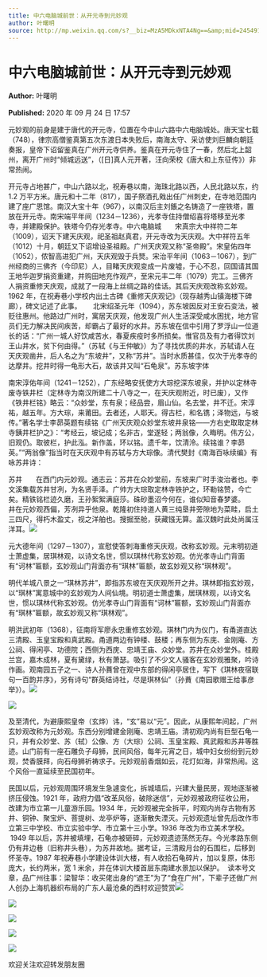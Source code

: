 ```yaml
---
title: 中六电脑城前世：从开元寺到元妙观
author: 叶曙明
source: http://mp.weixin.qq.com/s?__biz=MzA5MDkxNTA4Ng==&amp;mid=2454910075&amp;idx=1&amp;sn=0ec0c356008bf5ca541aceb9aac891bf&amp;chksm=87a23c1ab0d5b50cad2097200f125d535e55022bfb73a2bcaa1d006700b2039aa4c5020e30cb#rd
---
```


# 中六电脑城前世：从开元寺到元妙观

**Author:** 叶曙明

**Published:** 2020 年 09 月 24 日 17:57

元妙观的前身是建于唐代的开元寺，位置在今中山六路中六电脑城处。唐天宝七载（748），律宗高僧鉴真第五次东渡日本失败后，南海太守、采访使刘巨麟向朝廷奏报，皇帝下诏留鉴真在广州开元寺供养。鉴真在开元寺住了一春，然后北上韶州，离开广州时“倾城远送”，（[日]真人元开著，汪向荣校《唐大和上东征传》）非常热闹。

开元寺占地甚广，中山六路以北，祝寿巷以南，海珠北路以西，人民北路以东，约 1.2 万平方米。唐元和十二年（817），国子祭酒孔戣出任广州刺史，在寺地范围内建了座广恩馆。南汉大宝十年（967），以南汉后主刘鋹之名铸造了一座铁塔，置放在开元寺。南宋端平年间（1234－1236），光孝寺住持僧绍喜将塔移至光孝寺，并建殿保护。铁塔今仍存光孝寺。中六电脑城       宋真宗大中祥符二年（1009），诏天下建天庆观，祀圣祖赵真君，开元寺改为天庆观。大中祥符五年（1012）十月，朝廷又下诏增设圣祖殿。广州天庆观又称“圣帝殿”。宋皇佑四年（1052），侬智高进犯广州，天庆观毁于兵燹。宋治平年间（1063－1067），到广州经商的三佛齐（今印尼）人，目睹天庆观变成一片废墟，于心不忍，回国请其国王地华迦罗捐资重建，并购田地充作观产，至宋元丰二年（1079）完工。三佛齐人捐资重修天庆观，成就了一段海上丝绸之路的佳话。其后天庆观改称玄妙观。1962 年，在祝寿巷小学校内出土古碑《重修天庆观记》（现存越秀山镇海楼下碑廊），碑文记述了此事。      北宋绍圣元年（1094），苏东坡因反对王安石变法，被贬往惠州。他路过广州时，寓居天庆观，他发现广州人生活深受咸水困扰，地方官员们无力解决民间疾苦，却霸占了最好的水井。苏东坡在信中引用了罗浮山一位道长的话：“广州一城人好饮咸苦水，春夏疾疫时多所损矣。惟官员及有力者得饮刘王山井水，贫下何由得。”（苏轼《与王仲敏》）为了寻找优质的井水，苏轼请人在天庆观凿井，后人名之为“东坡井”，又称“苏井”。当时水质甚佳，仅次于光孝寺的达摩井。挖井时得一龟形大石，故该井又叫“石龟泉”。苏东坡字体

南宋淳佑年间（1241－1252），广东经略安抚使方大琮挖深东坡泉，并护以定林寺废寺铁井栏（定林寺为南汉所建二十八寺之一，在天庆观附近，时已废），又作《铁井栏铭》略云：“众妙堂，东有泉；经品尝，眉山仙。名去堂，井不迁。宋淳祐，越五年。方大琮，来莆田。去者还，人耶天。得古栏，和名镌；泽物远，与坡传。”著名学士李昴英题有续铭《广州天庆观众妙堂东坡井泉铭——方右史取取定林寺銕井栏护之》：“考经云，坡记成；名非古，堂遂轻；两翁像，久晦明。伟方公，旧观仍。取彼栏，护此泓。新作盖，环以铭。遗千年，饮清泠。续铭谁？李昴英。”“两翁像”指当时在天庆观中有苏轼与方大琮像。清代樊封《南海百咏续编》有咏苏井诗：

苏井       在西门内元妙观。通志云：苏井在众妙堂前，东坡来广时手浚治者也。李文溪集载苏井甘冽，为名贤手泽。广帅方大琮取定林寺铁护之，环勒铭赞，今亡矣。精铁铭栏迹久磨，王孙絮絮满庭莎。硃砂墨沼今何在，谁似知音春梦婆。    井在元妙观西偏，芳冽异乎他泉。乾隆初住持道人黄三纯垦井旁隙地为菜畦，启土三四尺，得朽木盈丈，视之洋舶也。搜掘至舱，获藏镪无算。盖汉魏时此处尚属汪洋耳。![](https://mmbiz.qpic.cn/mmbiz_jpg/PJWG74pLsMYpV8rPZR4SolYMOA7gJ5wwJx9lJZmj4iazDPn5p4WzvIHdBl5ORAmErSBpAtH2VzSqdcWlRLJoZWA/640)

元大德年间（1297－1307），宣慰使答刺海重修天庆观，改称玄妙观。元末明初道士萧虚集，居琪林观，以诗文名世，惯以琪林代称玄妙观。仿光孝寺山门背面有“诃林”匾额，玄妙观山门背面亦有“琪林”匾额，故玄妙观又称“琪林观”。

明代羊城八景之一“琪林苏井”，即指苏东坡在天庆观所开之井。琪林即指玄妙观，以“琪林”寓意城中的玄妙观为人间仙境。明初道士萧虚集，居琪林观，以诗文名世，惯以琪林代称玄妙观。仿光孝寺山门背面有“诃林”匾额，玄妙观山门背面亦有“琪林”匾额，故玄妙观又称“琪林观”。

明洪武初年（1368），征南将军廖永忠重修玄妙观。琪林门内为仪门，有甬道直达三清殿、玉皇宝殿和真武殿。甬道两边有钟楼、鼓楼；再东侧为东庑、金刚庵、方公祠、得闲亭、功德院；西侧为西庑、忠靖王庙、众妙堂。苏井在众妙堂外。桂殿兰宫，嘉木成林，夏有黛绿，秋有萧瑟。吸引了不少文人骚客在玄妙观雅聚，吟诗作画。观南园五子之一、诗人孙蕡曾在观中东部的得闲亭居住，写下《琪林夜宿联句一百韵并序》，另有诗句“群英结诗社，尽是琪林仙”（孙蕡《南园歌赠王给事彦举》）。![](https://mmbiz.qpic.cn/mmbiz_jpg/PJWG74pLsMYpV8rPZR4SolYMOA7gJ5wwzl0suxBlyxdKRABT0nbBn0uxpic8AQEMfmA75icupM4LWMibVec3hJGTw/640)

![](https://mmbiz.qpic.cn/mmbiz_png/Ljib4So7yuWjgINrN72W7AwgiaqWlJJfJg7RQPtVjGIF1m7QZ47gNtFk06Ql0nibicTvEpbtI4SXhThwcpmbfW7XvA/640?wx_fmt=png)

及至清代，为避康熙皇帝（玄烨）讳，“玄”易以“元”。因此，从康熙年间起，广州玄妙观改称为元妙观。东西分别增建金刚庵、忠靖王庙。清初观内尚有巨型石龟一只，并有众妙堂、苏（轼）公像、方（大琮）公祠、玉皇宝殿、真武殿和苏井等胜迹。山门前有一座石雕负子母狮，民间风俗，每年元宵之日，城中妇女纷纷到元妙观，焚香膜拜，向石母狮祈祷求子。元妙观前香烟如云，花灯如海，非常热闹。这个风俗一直延续至民国初年。

民国以后，元妙观周围环境发生急遽变化，拆城墙后，兴建大量民房，观地逐渐被挤压侵蚀。1921 年，政府力倡“改革风俗，破除迷信”，元妙观被政府征收公用，改建为市立第一儿童游乐园。1934 年，元妙观被完全拆平，时观内尚存古物有苏井、铜钟、聚宝炉、菩提树、龙亭炉等，逐渐散失湮灭。元妙观遗址曾先后改作市立第三中学校、市立实验中学、市立第十三小学。1936 年改为市立美术学校。       1949 年以后，苏井被填埋，石龟亦被砸碎，元妙观遗迹荡然无存。今光孝路东侧仍有井边巷（旧称井头巷），为苏井故地。据考证，三清殿月台的石围栏，后移到怀圣寺。1987 年祝寿巷小学建设体训大楼，有人收拾石龟碎片，加以复原，体形庞大，长约两米，宽 1 米余，并在体训大楼首层东南建水景加以保护。  读本号文章，品广州往事：梁智华：收买佬出身的“遮王”为了“食在广州”，下辈子还做广州人创办上海机器织布局的广东人最沧桑的西村欢迎赞赏![](https://mmbiz.qpic.cn/mmbiz_jpg/PJWG74pLsMYpV8rPZR4SolYMOA7gJ5wwiajsI5KZibPMRo9OPsQ5D0zNUq7OWguA9tYPgia4rnK9fxhXEyYfwNcJQ/640?wx_fmt=jpeg)

![](https://mmbiz.qpic.cn/mmbiz_gif/Ljib4So7yuWhJiadddLcgffNCrgLb0q8wGakG9ibibt6TPN06vF7e2PnMmqphuSJU8jxnNmm9ufefcVTUBic0wEz9MQ/640?wx_fmt=gif)

![](https://mmbiz.qpic.cn/mmbiz_gif/Ljib4So7yuWhJiadddLcgffNCrgLb0q8wGUrajBUicbTompyJmmU5sqFuNqnnxhbSQKhIbgG7kJ1Amp7thRbXHY4w/640?wx_fmt=gif)

![](https://mmbiz.qpic.cn/mmbiz_jpg/PJWG74pLsMYpV8rPZR4SolYMOA7gJ5wwgwnGojTgtBiayfKxKb5lo0ibc5NVAXiamLObhAlAykI9L6hQtEo2WEJ6w/640)

![](https://mmbiz.qpic.cn/mmbiz_jpg/PJWG74pLsMYpV8rPZR4SolYMOA7gJ5ww8BljVm5NFhiapWqNWGx50O7Jo0qwEtjMBgOkBs6XfMSNIhWIWogAHJA/640)

欢迎关注欢迎转发朋友圈
